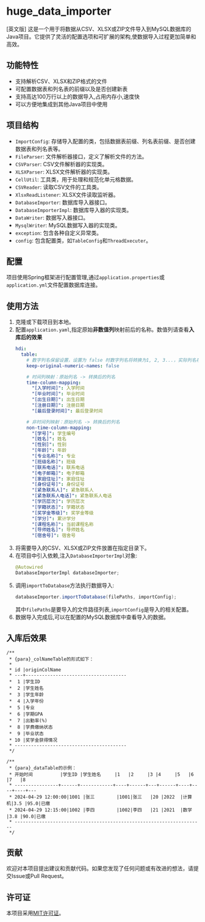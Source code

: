 # huge_data_importer
[英文版]
这是一个用于将数据从CSV、XLSX或ZIP文件导入到MySQL数据库的Java项目。它提供了灵活的配置选项和可扩展的架构,使数据导入过程更加简单和高效。

## 功能特性

- 支持解析CSV、XLSX和ZIP格式的文件
- 可配置数据表和列名表的前缀以及是否创建新表
- 支持高达100万行以上的数据导入,占用内存小,速度快
- 可以方便地集成到其他Java项目中使用

## 项目结构

- `ImportConfig`: 存储导入配置的类，包括数据表前缀、列名表前缀、是否创建数据表和列名表等。
- `FileParser`: 文件解析器接口，定义了解析文件的方法。
- `CSVParser`: CSV文件解析器的实现类。
- `XLSXParser`: XLSX文件解析器的实现类。
- `CellUtil`: 工具类，用于处理和规范化单元格数据。
- `CSVReader`: 读取CSV文件的工具类。
- `XlsxReadListener`: XLSX文件读取监听器。
- `DatabaseImporter`: 数据库导入器接口。
- `DatabaseImporterImpl`: 数据库导入器的实现类。
- `DataWriter`: 数据写入器接口。
- `MysqlWriter`: MySQL数据写入器的实现类。
- `exception`: 包含各种自定义异常类。
- `config`: 包含配置类，如`TableConfig`和`ThreadExecuter`。

## 配置

项目使用Spring框架进行配置管理,通过`application.properties`或`application.yml`文件配置数据库连接。

## 使用方法

1. 克隆或下载项目到本地。
2. 配置`application.yaml`,指定原始**非数值列**映射前后的名称。数值列请查看**入库后的效果**
   ```yaml
   hdi:
     table:
       # 数字列名保留设置，设置为 false 时数字列名将转换为1, 2, 3...，实际列名存储在_colNameTable中
       keep-original-numeric-names: false

       # 时间列映射：原始列名 -> 转换后的列名
       time-column-mapping:
         "[入学时间]": 入学时间
         "[毕业时间]": 毕业时间
         "[出生日期]": 出生日期
         "[注册日期]": 注册日期
         "[最后登录时间]": 最后登录时间

       # 非时间列映射：原始列名 -> 转换后的列名
       non-time-column-mapping:
         "[学号]": 学生编号
         "[姓名]": 姓名
         "[性别]": 性别
         "[年龄]": 年龄
         "[专业名称]": 专业
         "[班级名称]": 班级
         "[联系电话]": 联系电话
         "[电子邮箱]": 电子邮箱
         "[家庭住址]": 家庭住址
         "[身份证号]": 身份证号
         "[紧急联系人]": 紧急联系人
         "[紧急联系人电话]": 紧急联系人电话
         "[学历层次]": 学历层次
         "[学籍状态]": 学籍状态
         "[奖学金等级]": 奖学金等级
         "[学分]": 累计学分
         "[课程名称]": 当前课程名称
         "[导师姓名]": 导师姓名
         "[宿舍号]": 宿舍号

   ```
4. 将需要导入的CSV、XLSX或ZIP文件放置在指定目录下。
5. 在项目中引入依赖,注入`DatabaseImporterImpl`对象:
   ```java
   @Autowired 
   DatabaseImporterImpl databaseImporter;
   ```
6. 调用`importToDatabase`方法执行数据导入:
   ```java
   databaseImporter.importToDatabase(filePaths, importConfig);
   ```
   其中`filePaths`是要导入的文件路径列表,`importConfig`是导入的相关配置。
7. 数据导入完成后,可以在配置的MySQL数据库中查看导入的数据。
## 入库后效果
```
/**
 * {para}_colNameTable的形式如下：
 *
 * id |originColName
 * ---+-------------------------------------
 *  1 |学生ID
 *  2 |学生姓名
 *  3 |学生年龄
 *  4 |入学年份
 *  5 |专业
 *  6 |学期GPA
 *  7 |出勤率(%)
 *  8 |学费缴纳状态
 *  9 |毕业状态
 * 10 |奖学金获得情况
 * -----------------------------------------
 */

/**
 * {para}_dataTable的示例：
 * 开始时间          |学生ID |学生姓名     |1   |2     |3 |4     |5   |6   |7   |8
 * ----------------+------+------------+----+------+---+------+----+----+----+---
 * 2024-04-29 12:00:00|1001 |张三        |1001|张三   |20 |2022  |计算机|3.5 |95.0|已缴
 * 2024-04-29 12:15:00|1002 |李四        |1002|李四   |21 |2021  |数学  |3.8 |90.0|已缴
 * ---------------------------------------------------------------------
 */

```
## 贡献
欢迎对本项目提出建议和贡献代码。如果您发现了任何问题或有改进的想法，请提交Issue或Pull Request。
## 许可证
本项目采用[MIT许可证](LICENSE)。
